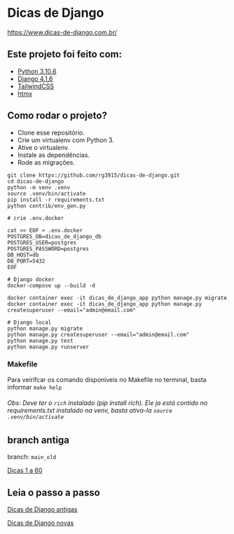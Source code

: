 # Dicas de Django

https://www.dicas-de-django.com.br/


## Este projeto foi feito com:

* [Python 3.10.6](https://www.python.org/)
* [Django 4.1.6](https://www.djangoproject.com/)
* [TailwindCSS](https://tailwindcss.com/)
* [htmx](https://htmx.org)

## Como rodar o projeto?

* Clone esse repositório.
* Crie um virtualenv com Python 3.
* Ative o virtualenv.
* Instale as dependências.
* Rode as migrações.

```
git clone https://github.com/rg3915/dicas-de-django.git
cd dicas-de-django
python -m venv .venv
source .venv/bin/activate
pip install -r requirements.txt
python contrib/env_gen.py

# crie .env.docker

cat << EOF > .env.docker
POSTGRES_DB=dicas_de_django_db
POSTGRES_USER=postgres
POSTGRES_PASSWORD=postgres
DB_HOST=db
DB_PORT=5432
EOF

# Django docker
docker-compose up --build -d

docker container exec -it dicas_de_django_app python manage.py migrate
docker container exec -it dicas_de_django_app python manage.py createsuperuser --email="admin@email.com"

# Django local
python manage.py migrate
python manage.py createsuperuser --email="admin@email.com"
python manage.py test
python manage.py runserver
```

### Makefile
Para veirifcar os comando disponiveis no Makefile no terminal, basta informar ```make help```
###### Obs: Deve ter o ```rich``` instalado (pip install rich). Ele ja está contido no requirements.txt instalado na venv, basta ativa-la ```source .venv/bin/activate```

## branch antiga

branch: `main_old`

[Dicas 1 a 60](https://github.com/rg3915/dicas-de-django/tree/main_old)

## Leia o passo a passo

[Dicas de Django antigas](https://github.com/rg3915/dicas-de-django/tree/master/docs)

[Dicas de Django novas](doc/)

